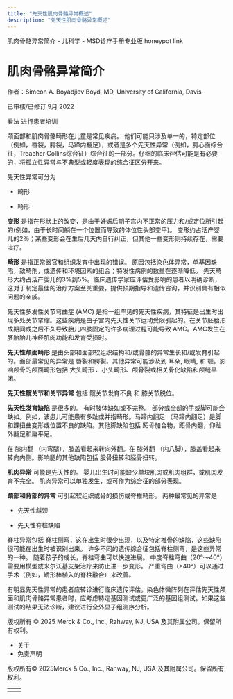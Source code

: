 ```yaml
---
title: "先天性肌肉骨骼异常概述"
description: "先天性肌肉骨骼异常概述"
---
```


﻿肌肉骨骼异常简介 \- 儿科学 \- MSD诊疗手册专业版 honeypot link

# 肌肉骨骼异常简介

作者：Simeon A. Boyadjiev Boyd, MD, University of California, Davis

已审核/已修订 9月 2022

看法 进行患者培训

颅面部和肌肉骨骼畸形在儿童是常见疾病。 他们可能只涉及单一的，特定部位（例如，唇裂，腭裂，马蹄内翻足），或者是多个先天性异常（例如，腭心面综合征，Treacher Collins综合征）综合征的一部分。仔细的临床评估可能是有必要的，将孤立性异常与不典型或轻度表现的综合征区分开来。

先天性异常可分为

- 畸形

- 畸形


**变形** 是指在形状上的改变，是由于妊娠后期子宫内不正常的压力和/或定位所引起的(例如，由于长时间躺在一个位置而导致的体位性头部变平)。 变形约占活产婴儿的2％；某些变形会在生后几天内自行纠正，但其他一些变形则持续存在，需要治疗。

**畸形** 是指正常器官和组织发育中出现的错误。 原因包括染色体异常，单基因缺陷，致畸剂，或遗传和环境因素的组合；特发性病例的数量在逐渐降低。 先天畸形大约占活产婴儿的3%到5%。临床遗传学家应评估受影响的患者以明确诊断，这对于制定最佳的治疗方案至关重要，提供预期指导和遗传咨询，并识别具有相似问题的亲戚。

先天性多发性关节弯曲症 (AMC) 是指一组罕见的先天性疾病，其特征是出生时出现多处关节挛缩。这些疾病是由子宫内先天性关节运动受限引起的。在关节胚胎形成期间或之后不久导致胎儿四肢固定的许多病理过程可能导致 AMC。AMC发生在胚胎胎儿神经肌肉功能和发育受损时。

**先天性颅面畸形** 是由头部和面部软组织结构和/或骨骼的异常生长和/或发育引起的。面部最常见的异常是 唇裂和腭裂。其他异常可能涉及到 耳朵, 眼睛, 和 颚。影响颅骨的颅面畸形包括 大头畸形 、小头畸形、颅骨裂或相关骨化缺陷和颅缝早闭。

**先天性髋关节和关节异常** 包括 髋关节发育不良 和 膝关节脱位。

**先天性发育缺陷** 是很多的。 有时肢体缺如或不完整。 部分或全部的手或脚可能会缺如。例如，该患儿可能患有多趾或并指畸形。马蹄内翻足 （马蹄内翻足）是脚和踝扭曲变形或位置不良的缺陷。其他脚缺陷包括 跖骨加合物，跖骨内翻，仰趾外翻足和扁平足。

在 膝内翻 （内弯腿），膝盖看起来转向外翻。在 膝外翻 （内八脚），膝盖看起来转向内侧。影响腿的其他缺陷包括 股骨扭转和胫骨扭转。

**肌肉异常** 可能是先天性的。 婴儿出生时可能缺少单块肌肉或肌肉组群，或肌肉发育不完全。 肌肉异常可以单独发生，或可作为综合征的部分表现。

**颈部和背部的异常** 可引起软组织或骨的损伤或脊椎畸形。 两种最常见的异常是

- 先天性斜颈

- 先天性脊柱缺陷


脊柱异常包括 脊柱侧弯，这在出生时很少出现，以及特定椎骨的缺陷，这些缺陷很可能在出生时被识别出来。 许多不同的遗传综合征包括脊柱侧弯，是这些异常的一种。 随着孩子的成长，脊柱弯曲可以快速进展。 中度脊柱弯曲（20°～40°）需要用模型或米尔沃基支架治疗来防止进一步变形。 严重弯曲（>40°）可以通过手术（例如，矫形棒植入的脊柱融合）来改善。

有明显先天性异常的患者应转诊进行临床遗传评估。染色体微阵列在评估先天性颅面和肌肉骨骼异常患者时，应考虑特定基因测试或更广泛的基因组测试。如果这些测试的结果无法诊断，建议进行全外显子组测序分析。



版权所有 © 2025
Merck & Co., Inc., Rahway, NJ, USA 及其附属公司。保留所有权利。

- 关于
- 免责声明

版权所有© 2025Merck & Co., Inc., Rahway, NJ, USA 及其附属公司。保留所有权利。

|     |     |
| --- | --- |
|  |  |